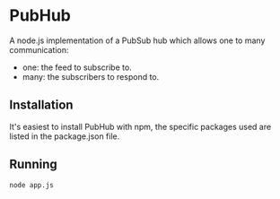 PubHub
======

A node.js implementation of a PubSub hub which allows one to many communication:

* one: the feed to subscribe to.
* many: the subscribers to respond to.

Installation
------------

It's easiest to install PubHub with npm, the specific packages used are listed in the package.json file.

Running
-------

```
node app.js
```

